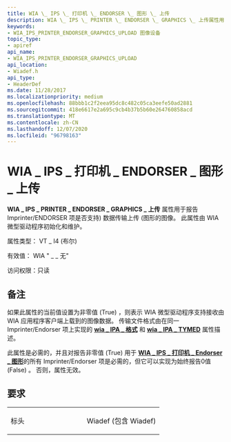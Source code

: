 ```yaml
---
title: WIA \_ IPS \_ 打印机 \_ ENDORSER \_ 图形 \_ 上传
description: WIA \_ IPS \_ PRINTER \_ ENDORSER \_ GRAPHICS \_ 上传属性用于报告 Imprinter/ENDORSER 项是否支持) 数据传输上传 (图形的图像。 此属性由 WIA 微型驱动程序初始化和维护。
keywords:
- WIA_IPS_PRINTER_ENDORSER_GRAPHICS_UPLOAD 图像设备
topic_type:
- apiref
api_name:
- WIA_IPS_PRINTER_ENDORSER_GRAPHICS_UPLOAD
api_location:
- Wiadef.h
api_type:
- HeaderDef
ms.date: 11/28/2017
ms.localizationpriority: medium
ms.openlocfilehash: 88bbb1c2f2eea95dc8c482c05ca3eefe50ad2881
ms.sourcegitcommit: 418e6617e2a695c9cb4b37b5b60e264760858acd
ms.translationtype: MT
ms.contentlocale: zh-CN
ms.lasthandoff: 12/07/2020
ms.locfileid: "96798163"
---
```

# <a name="wia_ips_printer_endorser_graphics_upload"></a>WIA \_ IPS \_ 打印机 \_ ENDORSER \_ 图形 \_ 上传


**WIA \_ IPS \_ PRINTER \_ ENDORSER \_ GRAPHICS \_ 上传** 属性用于报告 Imprinter/ENDORSER 项是否支持) 数据传输上传 (图形的图像。 此属性由 WIA 微型驱动程序初始化和维护。




属性类型： VT \_ I4 (布尔) 

有效值： WIA " \_ \_ 无"

访问权限：只读

<a name="remarks"></a>备注
-------

如果此属性的当前值设置为非零值 (True) ，则表示 WIA 微型驱动程序支持接收由 WIA 应用程序客户端上载到的图像数据。 传输文件格式由在同一 Imprinter/Endorser 项上实现的 [**wia \_ IPA \_ 格式**](wia-ipa-format.md) 和 [**wia \_ IPA \_ TYMED**](wia-ipa-tymed.md) 属性描述。

此属性是必需的，并且对报告非零值 (True) 用于 [**WIA \_ IPS \_ 打印机 \_ Endorser \_ 图形**](wia-ips-printer-endorser-graphics.md)的所有 Imprinter/Endorser 项是必需的，但它可以实现为始终报告0值 (False) 。 否则，属性无效。

<a name="requirements"></a>要求
------------

<table>
<colgroup>
<col width="50%" />
<col width="50%" />
</colgroup>
<tbody>
<tr class="odd">
<td><p>标头</p></td>
<td>Wiadef (包含 Wiadef) </td>
</tr>
</tbody>
</table>

 

 





